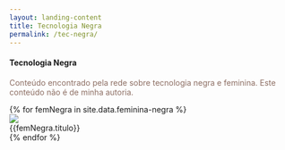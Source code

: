 ```yaml
---
layout: landing-content
title: Tecnologia Negra
permalink: /tec-negra/
---
```

<h4>Tecnologia Negra</h4>
<p style="color: #8d6e63;">Conteúdo encontrado pela rede sobre tecnologia negra e feminina. Este conteúdo não é de minha autoria.</p>
<div class="row">
{% for femNegra in site.data.feminina-negra %}
  <div class="col m12 s12 card medium">
    <div class="card-image"> <img src="{{femNegra.imagem}}" /> </div>
    <span class="card-title">{{femNegra.titulo}}<a href="{{femNegra.link}}"></a></span>
  </div>
{% endfor %}
</div>